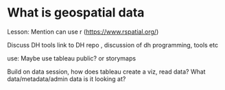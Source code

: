 # What is geospatial data

Lesson: 
Mention can use r (https://www.rspatial.org/)

Discuss DH tools link to DH  repo , discussion of dh programming, tools etc

use: Maybe use tableau public? or storymaps

Build on data  session, how does tableau create a viz, read data? What data/metadata/admin data is it looking at?  

